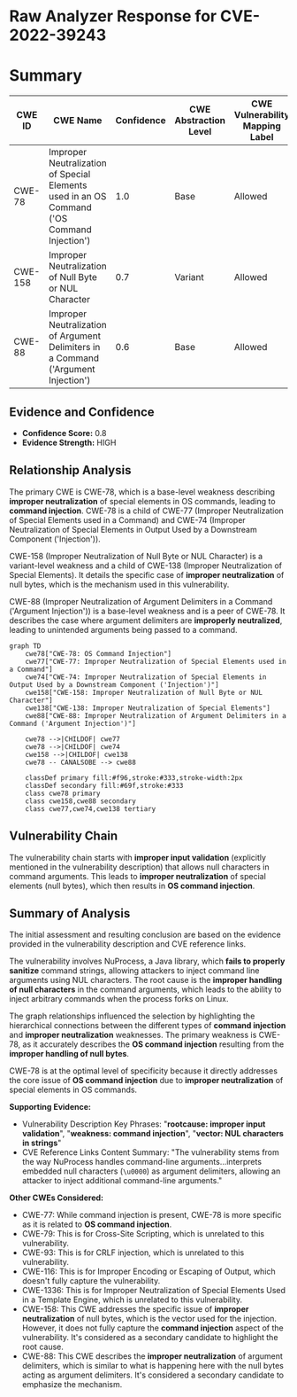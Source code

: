 # Raw Analyzer Response for CVE-2022-39243

# Summary
| CWE ID | CWE Name | Confidence | CWE Abstraction Level | CWE Vulnerability Mapping Label | CWE-Vulnerability Mapping Notes |
|---|---|---|---|---|---|
| CWE-78 | Improper Neutralization of Special Elements used in an OS Command ('OS Command Injection') | 1.0 | Base | Allowed | Primary CWE |
| CWE-158 | Improper Neutralization of Null Byte or NUL Character | 0.7 | Variant | Allowed | Secondary Candidate |
| CWE-88 | Improper Neutralization of Argument Delimiters in a Command ('Argument Injection') | 0.6 | Base | Allowed | Secondary Candidate |

## Evidence and Confidence

*   **Confidence Score:** 0.8
*   **Evidence Strength:** HIGH

## Relationship Analysis
The primary CWE is CWE-78, which is a base-level weakness describing **improper neutralization** of special elements in OS commands, leading to **command injection**. CWE-78 is a child of CWE-77 (Improper Neutralization of Special Elements used in a Command) and CWE-74 (Improper Neutralization of Special Elements in Output Used by a Downstream Component ('Injection')).

CWE-158 (Improper Neutralization of Null Byte or NUL Character) is a variant-level weakness and a child of CWE-138 (Improper Neutralization of Special Elements). It details the specific case of **improper neutralization** of null bytes, which is the mechanism used in this vulnerability.

CWE-88 (Improper Neutralization of Argument Delimiters in a Command ('Argument Injection')) is a base-level weakness and is a peer of CWE-78. It describes the case where argument delimiters are **improperly neutralized**, leading to unintended arguments being passed to a command.

```mermaid
graph TD
    cwe78["CWE-78: OS Command Injection"]
    cwe77["CWE-77: Improper Neutralization of Special Elements used in a Command"]
    cwe74["CWE-74: Improper Neutralization of Special Elements in Output Used by a Downstream Component ('Injection')"]
    cwe158["CWE-158: Improper Neutralization of Null Byte or NUL Character"]
    cwe138["CWE-138: Improper Neutralization of Special Elements"]
    cwe88["CWE-88: Improper Neutralization of Argument Delimiters in a Command ('Argument Injection')"]

    cwe78 -->|CHILDOF| cwe77
    cwe78 -->|CHILDOF| cwe74
    cwe158 -->|CHILDOF| cwe138
    cwe78 -- CANALSOBE --> cwe88

    classDef primary fill:#f96,stroke:#333,stroke-width:2px
    classDef secondary fill:#69f,stroke:#333
    class cwe78 primary
    class cwe158,cwe88 secondary
    class cwe77,cwe74,cwe138 tertiary
```

## Vulnerability Chain
The vulnerability chain starts with **improper input validation** (explicitly mentioned in the vulnerability description) that allows null characters in command arguments. This leads to **improper neutralization** of special elements (null bytes), which then results in **OS command injection**.

## Summary of Analysis
The initial assessment and resulting conclusion are based on the evidence provided in the vulnerability description and CVE reference links.

The vulnerability involves NuProcess, a Java library, which **fails to properly sanitize** command strings, allowing attackers to inject command line arguments using NUL characters. The root cause is the **improper handling of null characters** in the command arguments, which leads to the ability to inject arbitrary commands when the process forks on Linux.

The graph relationships influenced the selection by highlighting the hierarchical connections between the different types of **command injection** and **improper neutralization** weaknesses. The primary weakness is CWE-78, as it accurately describes the **OS command injection** resulting from the **improper handling of null bytes**.

CWE-78 is at the optimal level of specificity because it directly addresses the core issue of **OS command injection** due to **improper neutralization** of special elements in OS commands.

**Supporting Evidence:**

*   Vulnerability Description Key Phrases: "**rootcause: improper input validation**", "**weakness: command injection**", "**vector: NUL characters in strings**"
*   CVE Reference Links Content Summary: "The vulnerability stems from the way NuProcess handles command-line arguments...interprets embedded null characters (`\u0000`) as argument delimiters, allowing an attacker to inject additional command-line arguments."

**Other CWEs Considered:**

*   CWE-77: While command injection is present, CWE-78 is more specific as it is related to **OS command injection**.
*   CWE-79: This is for Cross-Site Scripting, which is unrelated to this vulnerability.
*   CWE-93: This is for CRLF injection, which is unrelated to this vulnerability.
*   CWE-116: This is for Improper Encoding or Escaping of Output, which doesn't fully capture the vulnerability.
*   CWE-1336: This is for Improper Neutralization of Special Elements Used in a Template Engine, which is unrelated to this vulnerability.
*   CWE-158: This CWE addresses the specific issue of **improper neutralization** of null bytes, which is the vector used for the injection. However, it does not fully capture the **command injection** aspect of the vulnerability. It's considered as a secondary candidate to highlight the root cause.
*   CWE-88: This CWE describes the **improper neutralization** of argument delimiters, which is similar to what is happening here with the null bytes acting as argument delimiters. It's considered a secondary candidate to emphasize the mechanism.
